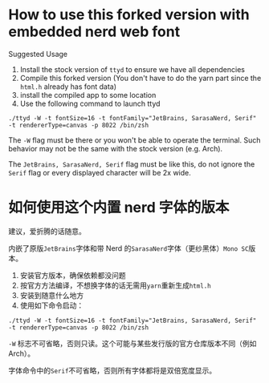 # How to use this forked version with embedded nerd web font

Suggested Usage

1. Install the stock version of `ttyd` to ensure we have all dependencies
2. Compile this forked version (You don't have to do the yarn part since the `html.h` already has font data)
3. install the compiled app to some location
4. Use the following command to launch ttyd

```
./ttyd -W -t fontSize=16 -t fontFamily="JetBrains, SarasaNerd, Serif" -t rendererType=canvas -p 8022 /bin/zsh
```

The `-W` flag must be there or you won't be able to operate the terminal. Such behavior may not be the same with the stock version (e.g. Arch).

The `JetBrains, SarasaNerd, Serif` flag must be like this, do not ignore the `Serif` flag or every displayed character will be 2x wide.

# 如何使用这个内置 nerd 字体的版本

建议，爱折腾的话随意。

内嵌了原版`JetBrains`字体和带 Nerd 的`SarasaNerd`字体（更纱黑体）`Mono SC`版本。

1. 安装官方版本，确保依赖都没问题
2. 按官方方法编译，不想换字体的话无需用`yarn`重新生成`html.h`
3. 安装到随意什么地方
4. 使用如下命令启动：

```
./ttyd -W -t fontSize=16 -t fontFamily="JetBrains, SarasaNerd, Serif" -t rendererType=canvas -p 8022 /bin/zsh
```

`-W` 标志不可省略，否则只读。这个可能与某些发行版的官方仓库版本不同（例如Arch）。

字体命令中的`Serif`不可省略，否则所有字体都将是双倍宽度显示。
